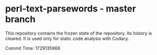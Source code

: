 # perl-text-parsewords - master branch

This repository contains the frozen state of the repository.
Its history is cleared. It is used only for static code
analysis with Codacy.

Commit Time: 1729135966